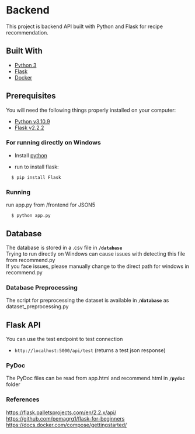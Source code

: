 # Backend

This project is backend API built with Python and Flask for recipe recommendation.

## Built With

* [Python 3](https://www.python.org/)
* [Flask](http://flask.pocoo.org/)
* [Docker](https://www.docker.com/)

## Prerequisites

You will need the following things properly installed on your computer:
* [Python v3.10.9](https://www.python.org/)
* [Flask v2.2.2](http://flask.pocoo.org/)

### For running directly on Windows

* Install [python](https://www.python.org/downloads/)

* run to install flask:
```
  $ pip install Flask
```

### Running
run app.py from /frontend for JSON5
```
  $ python app.py
```

## Database

The database is stored in a .csv file in **`/database`**  
Trying to run directly on Windows can cause issues with detecting this file from recommend.py  
If you face issues, please manually change to the direct path for windows in recommend.py

### Database Preprocessing

The script for preprocessing the dataset is available in **`/database`** as dataset_preprocessing.py

## Flask API

You can use the test endpoint to test connection

* `http://localhost:5000/api/test`
(returns a test json response)

### PyDoc

The PyDoc files can be read from app.html and recommend.html in **`/pydoc`** folder

### References
https://flask.palletsprojects.com/en/2.2.x/api/  
https://github.com/pemagrg1/flask-for-beginners  
https://docs.docker.com/compose/gettingstarted/  

